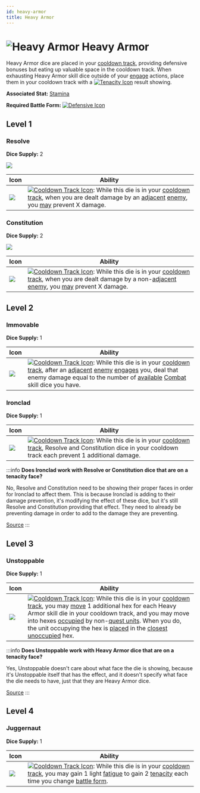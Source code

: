 ```yaml
---
id: heavy-armor
title: Heavy Armor
---
```


# <img src="/icons/skills/heavy-armor/icon.png" alt="Heavy Armor" className="icon-svg" /> Heavy Armor

Heavy Armor dice are placed in your [cooldown track](/docs/glossary/cooldown-track), providing defensive bonuses but eating up valuable space in the cooldown track. When exhausting Heavy Armor skill dice outside of your [engage](/docs/battles/adventurer-turn/engage) actions, place them in your cooldown track with a [<img src="/icons/tenacity.svg" alt="Tenacity Icon" className="icon-svg"/>](/docs/glossary/tenacity) result showing.

**Associated Stat:** [Stamina](/docs/adventurer/stats/stamina)

**Required Battle Form:** [<img src="/icons/defensive.svg" alt="Defensive Icon" className="icon-svg" />](/docs/battles/battle-forms/defensive)

## Level 1

### Resolve

**Dice Supply:** 2

<img src="/icons/skills/heavy-armor/resolve-all-results.png" className="skill-icon" />

| Icon                                                                       | Ability                                                                                                                                                                                                                                                                                                                                                |
| -------------------------------------------------------------------------- | ------------------------------------------------------------------------------------------------------------------------------------------------------------------------------------------------------------------------------------------------------------------------------------------------------------------------------------------------------ |
| <img src="/icons/skills/heavy-armor/resolve.png" className="skill-icon" /> | [<img src="/icons/cooldown-track.svg" alt="Cooldown Track Icon" className="icon-svg" />](/docs/glossary/cooldown-track): While this die is in your [cooldown track](/docs/glossary/cooldown-track), when you are dealt damage by an [adjacent](/docs/glossary/adjacent) [enemy](/docs/glossary/enemy), you [may](/docs/glossary/may) prevent X damage. |

### Constitution

**Dice Supply:** 2

<img src="/icons/skills/heavy-armor/constitution-all-results.png" className="skill-icon" />

| Icon                                                                            | Ability                                                                                                                                                                                                                                                                                                                                                   |
| ------------------------------------------------------------------------------- | --------------------------------------------------------------------------------------------------------------------------------------------------------------------------------------------------------------------------------------------------------------------------------------------------------------------------------------------------------- |
| <img src="/icons/skills/heavy-armor/constitution.png" className="skill-icon" /> | [<img src="/icons/cooldown-track.svg" alt="Cooldown Track Icon" className="icon-svg" />](/docs/glossary/cooldown-track): While this die is in your [cooldown track](/docs/glossary/cooldown-track), when you are dealt damage by a non-[adjacent](/docs/glossary/adjacent) [enemy](/docs/glossary/enemy), you [may](/docs/glossary/may) prevent X damage. |

## Level 2

### Immovable

**Dice Supply:** 1

| Icon                                                                         | Ability                                                                                                                                                                                                                                                                                                                                                                                                                                                                                |
| ---------------------------------------------------------------------------- | -------------------------------------------------------------------------------------------------------------------------------------------------------------------------------------------------------------------------------------------------------------------------------------------------------------------------------------------------------------------------------------------------------------------------------------------------------------------------------------- |
| <img src="/icons/skills/heavy-armor/immovable.png" className="skill-icon" /> | [<img src="/icons/cooldown-track.svg" alt="Cooldown Track Icon" className="icon-svg" />](/docs/glossary/cooldown-track): While this die is in your [cooldown track](/docs/glossary/cooldown-track), after an [adjacent](/docs/glossary/adjacent) [enemy](/docs/glossary/enemy) [engages](/docs/battles/enemy-turn) you, deal that enemy damage equal to the number of [available](/docs/glossary/available) [Combat](/docs/adventurer/skill-lines/warrior/combat) skill dice you have. |

### Ironclad

**Dice Supply:** 1

| Icon                                                                        | Ability                                                                                                                                                                                                                                                                                    |
| --------------------------------------------------------------------------- | ------------------------------------------------------------------------------------------------------------------------------------------------------------------------------------------------------------------------------------------------------------------------------------------ |
| <img src="/icons/skills/heavy-armor/ironclad.png" className="skill-icon" /> | [<img src="/icons/cooldown-track.svg" alt="Cooldown Track Icon" className="icon-svg" />](/docs/glossary/cooldown-track): While this die is in your [cooldown track](/docs/glossary/cooldown-track), Resolve and Constitution dice in your cooldown track each prevent 1 additional damage. |

:::info
**Does Ironclad work with Resolve or Constitution dice that are on a tenacity face?**

No, Resolve and Constitution need to be showing their proper faces in order for Ironclad to affect them. This is because Ironclad is adding to their damage prevention, it's modifying the effect of these dice, but it's still Resolve and Constitution providing that effect. They need to already be preventing damage in order to add to the damage they are preventing.

<a href="https://discord.com/channels/273472391403798528/1393172741640687646/1405226452563001384" target="_blank">Source</a>
:::

## Level 3

### Unstoppable

**Dice Supply:** 1

| Icon                                                                           | Ability                                                                                                                                                                                                                                                                                                                                                                                                                                                                                                                                                                                                               |
| ------------------------------------------------------------------------------ | --------------------------------------------------------------------------------------------------------------------------------------------------------------------------------------------------------------------------------------------------------------------------------------------------------------------------------------------------------------------------------------------------------------------------------------------------------------------------------------------------------------------------------------------------------------------------------------------------------------------- |
| <img src="/icons/skills/heavy-armor/unstoppable.png" className="skill-icon" /> | [<img src="/icons/cooldown-track.svg" alt="Cooldown Track Icon" className="icon-svg" />](/docs/glossary/cooldown-track): While this die is in your [cooldown track](/docs/glossary/cooldown-track), you may [move](/docs/battles/adventurer-turn/move) 1 additional hex for each Heavy Armor skill die in your cooldown track, and you may move into hexes [occupied](/docs/glossary/occupied) by non-[quest units](/docs/glossary/quest-unit). When you do, the unit occupying the hex is [placed](/docs/glossary/move-or-place) in the [closest](/docs/glossary/closest) [unoccupied](/docs/glossary/occupied) hex. |

:::info
**Does Unstoppable work with Heavy Armor dice that are on a tenacity face?**

Yes, Unstoppable doesn't care about what face the die is showing, because it's Unstoppable itself that has the effect, and it doesn't specify what face the die needs to have, just that they are Heavy Armor dice.

<a href="https://discord.com/channels/273472391403798528/1393172741640687646/1405226452563001384" target="_blank">Source</a>
:::

## Level 4

### Juggernaut

**Dice Supply:** 1

| Icon                                                                          | Ability                                                                                                                                                                                                                                                                                                                                                                   |
| ----------------------------------------------------------------------------- | ------------------------------------------------------------------------------------------------------------------------------------------------------------------------------------------------------------------------------------------------------------------------------------------------------------------------------------------------------------------------- |
| <img src="/icons/skills/heavy-armor/juggernaut.png" className="skill-icon" /> | [<img src="/icons/cooldown-track.svg" alt="Cooldown Track Icon" className="icon-svg" />](/docs/glossary/cooldown-track): While this die is in your [cooldown track](/docs/glossary/cooldown-track), you may gain 1 light [fatigue](/docs/glossary/fatigue) to gain 2 [tenacity](/docs/glossary/tenacity) each time you change [battle form](/docs/battles/battle-forms/). |
